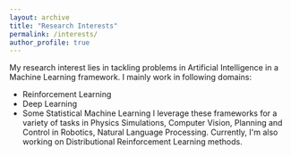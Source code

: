 ```yaml
---
layout: archive
title: "Research Interests"
permalink: /interests/
author_profile: true
---
```


My research interest lies in tackling problems in Artificial Intelligence in a Machine Learning framework. I mainly work in following domains:
* Reinforcement Learning
* Deep Learning
* Some Statistical Machine Learning
I leverage these frameworks for a variety of tasks in Physics Simulations, Computer Vision, Planning and Control in Robotics, Natural Language Processing. Currently, I'm also working on Distributional Reinforcement Learning methods.
